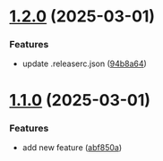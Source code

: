 # [1.2.0](https://github.com/eviannaive/next.js_learning_note/compare/v1.1.0...v1.2.0) (2025-03-01)


### Features

* update .releaserc.json ([94b8a64](https://github.com/eviannaive/next.js_learning_note/commit/94b8a64be0ce5e12ac638b62f764dbd4f3b2fbfa))

# [1.1.0](https://github.com/eviannaive/next.js_learning_note/compare/v1.0.0...v1.1.0) (2025-03-01)


### Features

* add new feature ([abf850a](https://github.com/eviannaive/next.js_learning_note/commit/abf850a22515b313556d9fd1ab0766d1f9b626d7))
